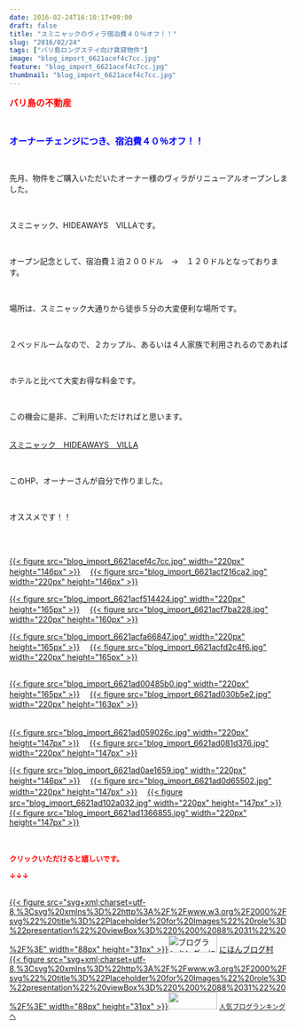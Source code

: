 ```yaml
---
date: 2016-02-24T16:10:17+09:00
draft: false
title: "スミニャックのヴィラ宿泊費４０％オフ！！"
slug: "2016/02/24"
tags: ["バリ島ロングステイ向け賃貸物件"]
image: "blog_import_6621acef4c7cc.jpg"
feature: "blog_import_6621acef4c7cc.jpg"
thumbnail: "blog_import_6621acef4c7cc.jpg"
---
```

<p><font color="#ff0000" size="3"><strong>バリ島の不動産</strong></font></p><br/><p><font color="#0000ff" size="3"><strong>オーナーチェンジにつき、宿泊費４０％オフ！！</strong></font></p><br/><p>先月、物件をご購入いただいたオーナー様のヴィラがリニューアルオープンしました。</p><br/><p>スミニャック、HIDEAWAYS　VILLAです。</p><br/><p>オープン記念として、宿泊費１泊２００ドル　→　１２０ドルとなっております。</p><br/><p>場所は、スミニャック大通りから徒歩５分の大変便利な場所です。</p><br/><p>２ベッドルームなので、２カップル、あるいは４人家族で利用されるのであれば</p><br/><p>ホテルと比べて大変お得な料金です。</p><br/><p>この機会に是非、ご利用いただければと思います。</p><p><br/><a href="hideawaysvilla.jimdo.com" target="_blank">スミニャック　HIDEAWAYS　VILLA</a> <a href="hideawaysvilla.jimdo.com"></a></p><br/><p>このHP、オーナーさんが自分で作りました。</p><br/><p>オススメです！！</p><br/><p><br/><a href="blog_import_6621acf083666.jpg">{{< figure src="blog_import_6621acef4c7cc.jpg" width="220px" height="146px" >}}</a> 　<a href="blog_import_6621acf3678bd.jpg">{{< figure src="blog_import_6621acf216ca2.jpg" width="220px" height="146px" >}}</a> <br/></p><p><a href="blog_import_6621acf667e52.jpg">{{< figure src="blog_import_6621acf514424.jpg" width="220px" height="165px" >}}</a> 　<a href="blog_import_6621acf9090f3.jpg">{{< figure src="blog_import_6621acf7ba228.jpg" width="220px" height="160px" >}}</a> </p><p><a href="blog_import_6621acfba1562.jpg">{{< figure src="blog_import_6621acfa66847.jpg" width="220px" height="165px" >}}</a> 　<a href="blog_import_6621acfe89d62.jpg">{{< figure src="blog_import_6621acfd2c4f6.jpg" width="220px" height="165px" >}}</a> </p><p><br/><a href="blog_import_6621ad019086e.jpg">{{< figure src="blog_import_6621ad00485b0.jpg" width="220px" height="165px" >}}</a> 　<a href="blog_import_6621ad0446690.jpg">{{< figure src="blog_import_6621ad030b5e2.jpg" width="220px" height="163px" >}}</a> <br/><br/><br/><a href="blog_import_6621ad06c23ed.jpg">{{< figure src="blog_import_6621ad059026c.jpg" width="220px" height="147px" >}}</a> 　<a href="blog_import_6621ad0954a31.jpg">{{< figure src="blog_import_6621ad081d376.jpg" width="220px" height="147px" >}}</a> </p><p><a href="blog_import_6621ad0c27533.jpg">{{< figure src="blog_import_6621ad0ae1659.jpg" width="220px" height="146px" >}}</a> 　<a href="blog_import_6621ad0e9cbef.jpg">{{< figure src="blog_import_6621ad0d65502.jpg" width="220px" height="147px" >}}</a> 　<a href="blog_import_6621ad118c2cd.jpg">{{< figure src="blog_import_6621ad102a032.jpg" width="220px" height="147px" >}}</a> 　<a href="blog_import_6621ad14a550f.jpg">{{< figure src="blog_import_6621ad1366855.jpg" width="220px" height="147px" >}}</a> <br/><br/><font color="#ff0000" size="2"><strong><br/></strong></font></p><p><font color="#ff0000" size="2"><strong>クリックいただけると嬉しいです。<br/></strong></font></p><p><font color="#ff0000" size="2"><strong>↓↓↓</strong></font></p><p><br/><a href="http://www.blogmura.com/ranking.html" target="_blank">{{< figure src="svg+xml;charset=utf-8,%3Csvg%20xmlns%3D%22http%3A%2F%2Fwww.w3.org%2F2000%2Fsvg%22%20title%3D%22Placeholder%20for%20Images%22%20role%3D%22presentation%22%20viewBox%3D%220%200%2088%2031%22%20%2F%3E" width="88px" height="31px" >}}<noscript><img border="0" alt="ブログランキング・にほんブログ村へ" src="https://img-proxy.blog-video.jp/images?url=http%3A%2F%2Fwww.blogmura.com%2Fimg%2Fwww88_31.gif" width="88" height="31"></noscript></a> <a href="http://www.blogmura.com/ranking.html" target="_blank">にほんブログ村</a> <br/><a title="人気ブログランキングへ" href="link.php?1804582">{{< figure src="svg+xml;charset=utf-8,%3Csvg%20xmlns%3D%22http%3A%2F%2Fwww.w3.org%2F2000%2Fsvg%22%20title%3D%22Placeholder%20for%20Images%22%20role%3D%22presentation%22%20viewBox%3D%220%200%2088%2031%22%20%2F%3E" width="88px" height="31px" >}}<noscript><img border="0" src="https://blog.with2.net/img/banner/banner_22.gif" width="88" height="31"></noscript></a> <a style="FONT-SIZE: 12px" href="link.php?1804582">人気ブログランキングへ</a> </p><p></p>

